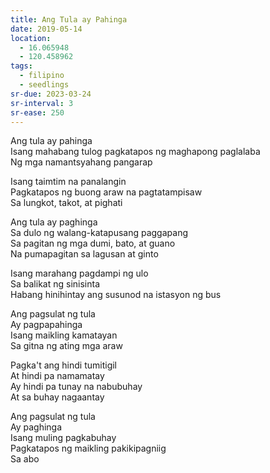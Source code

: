 ```yaml
---
title: Ang Tula ay Pahinga
date: 2019-05-14
location:
  - 16.065948
  - 120.458962
tags:
  - filipino
  - seedlings
sr-due: 2023-03-24
sr-interval: 3
sr-ease: 250
---
```

Ang tula ay pahinga  
Isang mahabang tulog pagkatapos ng maghapong paglalaba  
Ng mga namantsyahang pangarap  

Isang taimtim na panalangin  
Pagkatapos ng buong araw na pagtatampisaw  
Sa lungkot, takot, at pighati  

Ang tula ay paghinga  
Sa dulo ng walang-katapusang paggapang  
Sa pagitan ng mga dumi, bato, at guano  
Na pumapagitan sa lagusan at ginto  

Isang marahang pagdampi ng ulo  
Sa balikat ng sinisinta  
Habang hinihintay ang susunod na istasyon ng bus  

Ang pagsulat ng tula  
Ay pagpapahinga  
Isang maikling kamatayan  
Sa gitna ng ating mga araw  

Pagka't ang hindi tumitigil  
At hindi pa namamatay  
Ay hindi pa tunay na nabubuhay  
At sa buhay nagaantay  

Ang pagsulat ng tula  
Ay paghinga  
Isang muling pagkabuhay  
Pagkatapos ng maikling pakikipagniig  
Sa abo  
